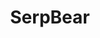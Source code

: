 ---
draft: false
title: SerpBear
content:
  id: serpbear
  name: SerpBear
  website: https://serpbear.com/
  short_description: "SerpBear is an Open Source Search Engine Position Tracking App. It allows you to track your website's keyword positions in Google and get notified of their positions."
---